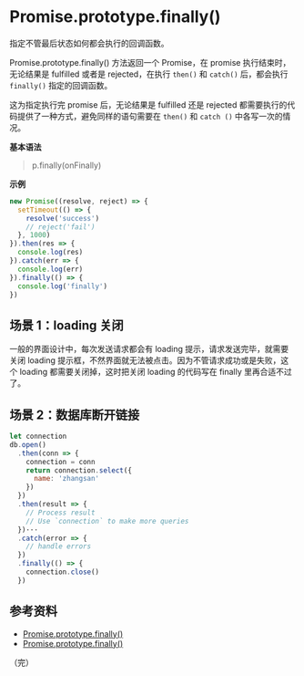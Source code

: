 # Promise.prototype.finally()

指定不管最后状态如何都会执行的回调函数。

Promise.prototype.finally() 方法返回一个 Promise，在 promise 执行结束时，无论结果是 fulfilled 或者是 rejected，在执行 `then()` 和 `catch()` 后，都会执行 `finally()` 指定的回调函数。

这为指定执行完 promise 后，无论结果是 fulfilled 还是 rejected 都需要执行的代码提供了一种方式，避免同样的语句需要在 `then()` 和 `catch ()` 中各写一次的情况。

**基本语法**

> p.finally(onFinally)

**示例**

```javascript
new Promise((resolve, reject) => {
  setTimeout(() => {
    resolve('success')
    // reject('fail')
  }, 1000)
}).then(res => {
  console.log(res)
}).catch(err => {
  console.log(err)
}).finally(() => {
  console.log('finally')
})
```

## 场景 1：loading 关闭

一般的界面设计中，每次发送请求都会有 loading 提示，请求发送完毕，就需要关闭 loading 提示框，不然界面就无法被点击。因为不管请求成功或是失败，这个 loading 都需要关闭掉，这时把关闭 loading 的代码写在 finally 里再合适不过了。

## 场景 2：数据库断开链接

```javascript
let connection
db.open()
  .then(conn => {
    connection = conn
    return connection.select({
      name: 'zhangsan'
    })
  })
  .then(result => {
    // Process result
    // Use `connection` to make more queries
  })···
  .catch(error => {
    // handle errors
  })
  .finally(() => {
    connection.close()
  })
```

## 参考资料

* [Promise.prototype.finally()](https://developer.mozilla.org/zh-CN/docs/Web/JavaScript/Reference/Global_Objects/Promise/finally)
* [Promise.prototype.finally()](https://2ality.com/2017/07/promise-prototype-finally.html)

（完）
